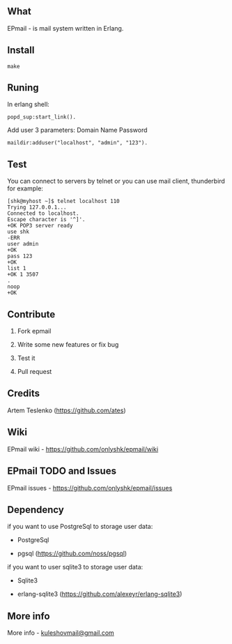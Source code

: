 ## What
EPmail - is mail system written in Erlang.

## Install
    make

## Runing
In erlang shell:

    popd_sup:start_link().

Add user 3 parameters: Domain Name Password

    maildir:adduser("localhost", "admin", "123").

## Test
You can connect to servers by telnet or you can use mail client, thunderbird for example:

    [shk@myhost ~]$ telnet localhost 110
    Trying 127.0.0.1...
    Connected to localhost.
    Escape character is '^]'.
    +OK POP3 server ready 
    use shk
    -ERR
    user admin
    +OK
    pass 123
    +OK
    list 1
    +OK 1 3507
    .
    noop
    +OK

## Contribute
 1) Fork epmail
 
 2) Write some new features or fix bug
 
 3) Test it
 
 4) Pull request
 
## Credits
  Artem Teslenko (<https://github.com/ates>)

## Wiki
  EPmail wiki - <https://github.com/onlyshk/epmail/wiki>
 
## EPmail TODO and Issues
  EPmail issues - <https://github.com/onlyshk/epmail/issues>

## Dependency
if you want to use PostgreSql to storage user data:

 * PostgreSql
 
 * pgsql (<https://github.com/noss/pgsql>)

if you want to user sqlite3 to storage user data:

 * Sqlite3
 
 * erlang-sqlite3 (<https://github.com/alexeyr/erlang-sqlite3>)

## More info
  More info - kuleshovmail@gmail.com
